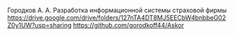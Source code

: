 Городков А. А.
Разработка информационной системы страховой фирмы
https://drive.google.com/drive/folders/127nTA4DT8MJ5EECbW4bnbbeG02Z0y1UW?usp=sharing
https://github.com/gorodkoff44/Askor

